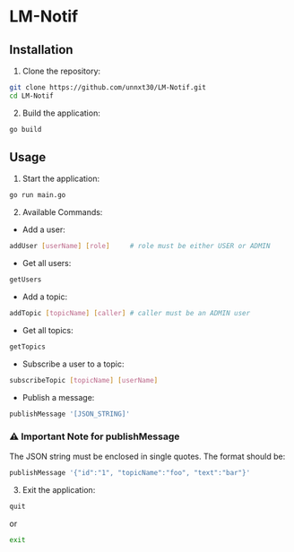 # LM-Notif

## Installation
1. Clone the repository:
```bash
git clone https://github.com/unnxt30/LM-Notif.git
cd LM-Notif
```

2. Build the application:
```bash
go build
```

## Usage

1. Start the application:
```bash
go run main.go
```

2. Available Commands:
- Add a user:
```bash
addUser [userName] [role]     # role must be either USER or ADMIN
```

- Get all users:
```bash
getUsers
```

- Add a topic:
```bash
addTopic [topicName] [caller] # caller must be an ADMIN user
```

- Get all topics:
```bash
getTopics
```

- Subscribe a user to a topic:
```bash
subscribeTopic [topicName] [userName]
```

- Publish a message:
```bash
publishMessage '[JSON_STRING]'
```

### ⚠️ Important Note for publishMessage
The JSON string must be enclosed in single quotes. The format should be:
```bash
publishMessage '{"id":"1", "topicName":"foo", "text":"bar"}'
```

3. Exit the application:
```bash
quit
```
or
```bash
exit
```